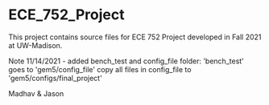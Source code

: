 # ECE_752_Project
  
This project contains source files for ECE 752 Project developed in Fall 2021 at UW-Madison.

Note 11/14/2021 - added bench_test and config_file folder: 
                'bench_test' goes to 'gem5/config_file'
                copy all files in config_file to 'gem5/configs/final_project'

Madhav & Jason
